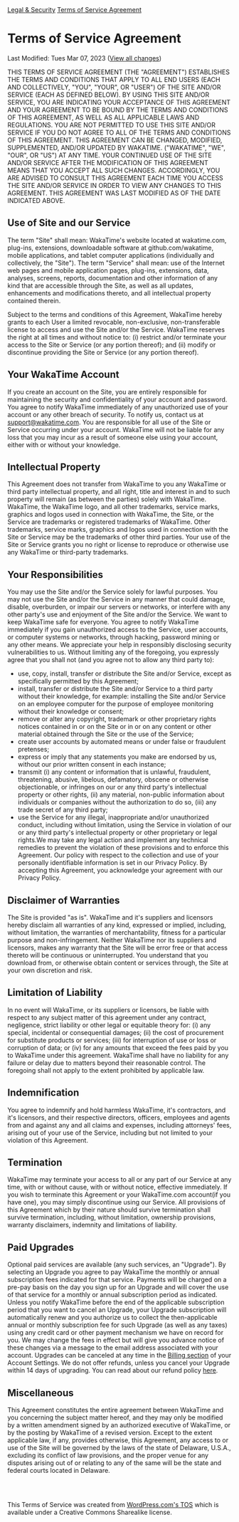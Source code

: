 <div class="legal-nav">
  <a href="/legal">Legal & Security</a> <a href="./terms-of-service">Terms of Service Agreement</a>
</div>

# Terms of Service Agreement

<span class="text-muted">Last Modified: Tues Mar 07, 2023</span>
([View all changes][changes])

THIS TERMS OF SERVICE AGREEMENT (THE "AGREEMENT") ESTABLISHES THE TERMS AND
CONDITIONS THAT APPLY TO ALL END USERS (EACH AND COLLECTIVELY, "YOU", "YOUR",
OR "USER") OF THE SITE AND/OR SERVICE (EACH AS DEFINED BELOW). BY USING THIS
SITE AND/OR SERVICE, YOU ARE INDICATING YOUR ACCEPTANCE OF THIS AGREEMENT AND
YOUR AGREEMENT TO BE BOUND BY THE TERMS AND CONDITIONS OF THIS AGREEMENT, AS
WELL AS ALL APPLICABLE LAWS AND REGULATIONS. YOU ARE NOT PERMITTED TO USE THIS
SITE AND/OR SERVICE IF YOU DO NOT AGREE TO ALL OF THE TERMS AND CONDITIONS OF
THIS AGREEMENT. THIS AGREEMENT CAN BE CHANGED, MODIFIED, SUPPLEMENTED, AND/OR
UPDATED BY WAKATIME. ("WAKATIME", "WE", "OUR", OR "US") AT ANY TIME. YOUR
CONTINUED USE OF THE SITE AND/OR SERVICE AFTER THE MODIFICATION OF THIS
AGREEMENT MEANS THAT YOU ACCEPT ALL SUCH CHANGES. ACCORDINGLY, YOU ARE ADVISED
TO CONSULT THIS AGREEMENT EACH TIME YOU ACCESS THE SITE AND/OR SERVICE IN ORDER
TO VIEW ANY CHANGES TO THIS AGREEMENT. THIS AGREEMENT WAS LAST MODIFIED AS OF
THE DATE INDICATED ABOVE.

## Use of Site and our Service

The term "Site" shall mean: WakaTime's website located at wakatime.com,
plug-ins, extensions, downloadable software at github.com/wakatime, mobile
applications, and tablet computer applications (individually and collectively,
the "Site"). The term "Service" shall mean: use of the Internet web pages and
mobile application pages, plug-ins, extensions, data, analyses, screens,
reports, documentation and other information of any kind that are accessible
through the Site, as well as all updates, enhancements and modifications
thereto, and all intellectual property contained therein.

Subject to the terms and conditions of this Agreement, WakaTime hereby grants
to each User a limited revocable, non-exclusive, non-transferable license to
access and use the Site and/or the Service. WakaTime reserves the right at all
times and without notice to: (i) restrict and/or terminate your access to the
Site or Service (or any portion thereof); and (ii) modify or discontinue
providing the Site or Service (or any portion thereof).

## Your WakaTime Account

If you create an account on the Site, you are entirely responsible for
maintaining the security and confidentiality of your account and password.
You agree to notify WakaTime immediately of any unauthorized use of your
account or any other breach of security. To notify us, contact us at
support@wakatime.com. You are responsible for all use of the Site or Service
occurring under your account. WakaTime will not be liable for any loss that you
may incur as a result of someone else using your account, either with or
without your knowledge.

## Intellectual Property

This Agreement does not transfer from WakaTime to you any WakaTime or third
party intellectual property, and all right, title and interest in and to such
property will remain (as between the parties) solely with WakaTime. WakaTime,
the WakaTime logo, and all other trademarks, service marks, graphics and logos
used in connection with WakaTime, the Site, or the Service are trademarks or
registered trademarks of WakaTime. Other trademarks, service marks, graphics
and logos used in connection with the Site or Service may be the trademarks of
other third parties. Your use of the Site or Service grants you no right or
license to reproduce or otherwise use any WakaTime or third-party trademarks.

## Your Responsibilities

You may use the Site and/or the Service solely for lawful purposes. You may
not use the Site and/or the Service in any manner that could damage, disable,
overburden, or impair our servers or networks, or interfere with any other
party's use and enjoyment of the Site and/or the Service. We want to keep
WakaTime safe for everyone. You agree to notify WakaTime immediately if you
gain unauthorized access to the Service, user accounts, or computer systems or
networks, through hacking, password mining or any other means. We appreciate
your help in responsibly disclosing security vulnerabilities to us. Without
limiting any of the foregoing, you expressly agree that you shall not (and you
agree not to allow any third party to):

* use, copy, install, transfer or distribute the Site and/or Service, except as
  specifically permitted by this Agreement;
* install, transfer or distribute the Site and/or Service to a third party
  without their knowledge, for example: installing the Site and/or Service on
  an employee computer for the purpose of employee monitoring without their
  knowledge or consent;
* remove or alter any copyright, trademark or other proprietary rights notices
  contained in or on the Site or in or on any content or other material
  obtained through the Site or the use of the Service;
* create user accounts by automated means or under false or fraudulent
  pretenses;
* express or imply that any statements you make are endorsed by us, without our
  prior written consent in each instance;
* transmit (i) any content or information that is unlawful, fraudulent,
  threatening, abusive, libelous, defamatory, obscene or otherwise
  objectionable, or infringes on our or any third party's intellectual property
  or other rights, (ii) any material, non-public information about individuals
  or companies without the authorization to do so, (iii) any trade secret of
  any third party;
* use the Service for any illegal, inappropriate and/or unauthorized conduct,
  including without limitation, using the Service in violation of our or any
  third party's intellectual property or other proprietary or legal rights.We
  may take any legal action and implement any technical remedies to prevent the
  violation of these provisions and to enforce this Agreement. Our policy with
  respect to the collection and use of your personally identifiable information
  is set in our Privacy Policy. By accepting this Agreement, you acknowledge
  your agreement with our Privacy Policy.

## Disclaimer of Warranties

The Site is provided "as is". WakaTime and it's suppliers and licensors hereby
disclaim all warranties of any kind, expressed or implied, including, without
limitation, the warranties of merchantability, fitness for a particular purpose
and non-infringement. Neither WakaTime nor its suppliers and licensors, makes
any warranty that the Site will be error free or that access thereto will be
continuous or uninterrupted. You understand that you download from, or
otherwise obtain content or services through, the Site at your own discretion
and risk.

## Limitation of Liability

In no event will WakaTime, or its suppliers or licensors, be liable with
respect to any subject matter of this agreement under any contract, negligence,
strict liability or other legal or equitable theory for: (i) any special,
incidental or consequential damages; (ii) the cost of procurement for
substitute products or services; (iii) for interruption of use or loss or
corruption of data; or (iv) for any amounts that exceed the fees paid by you to
WakaTime under this agreement. WakaTime shall have no liability for any failure
or delay due to matters beyond their reasonable control. The foregoing shall
not apply to the extent prohibited by applicable law.

## Indemnification

You agree to indemnify and hold harmless WakaTime, it's contractors, and it's
licensors, and their respective directors, officers, employees and agents from
and against any and all claims and expenses, including attorneys' fees, arising
out of your use of the Service, including but not limited to your violation of
this Agreement.

## Termination

WakaTime may terminate your access to all or any part of our Service at any
time, with or without cause, with or without notice, effective immediately. If
you wish to terminate this Agreement or your WakaTime.com account(if you have
one), you may simply discontinue using our Service. All provisions of this
Agreement which by their nature should survive termination shall survive
termination, including, without limitation, ownership provisions, warranty
disclaimers, indemnity and limitations of liability.

## Paid Upgrades

Optional paid services are available (any such services, an "Upgrade"). By
selecting an Upgrade you agree to pay WakaTime the monthly or annual
subscription fees indicated for that service. Payments will be charged on a
pre-pay basis on the day you sign up for an Upgrade and will cover the use of
that service for a monthly or annual subscription period as indicated. Unless
you notify WakaTime before the end of the applicable subscription period that
you want to cancel an Upgrade, your Upgrade subscription will automatically
renew and you authorize us to collect the then-applicable annual or monthly
subscription fee for such Upgrade (as well as any taxes) using any credit
card or other payment mechanism we have on record for you. We may change the
fees in effect but will give you advance notice of these changes via a message
to the email address associated with your account.
Upgrades can be canceled at any time in the [Billing section][billing] of your
Account Settings. We do not offer refunds, unless you cancel your Upgrade
within 14 days of upgrading. You can read about our refund policy
[here][refunds].

## Miscellaneous

This Agreement constitutes the entire agreement between WakaTime and you
concerning the subject matter hereof, and they may only be modified by a
written amendment signed by an authorized executive of WakaTime, or by the
posting by WakaTime of a revised version. Except to the extent applicable law,
if any, provides otherwise, this Agreement, any access to or use of the Site
will be governed by the laws of the state of Delaware, U.S.A., excluding its
conflict of law provisions, and the proper venue for any disputes arising out
of or relating to any of the same will be the state and federal courts located
in Delaware.

<p style="margin-top:60px;" class="text-muted">
  This Terms of Service was created from
  <a href="https://en.wordpress.com/tos/" rel="nofollow">WordPress.com's TOS</a> which is
  available under a Creative Commons Sharealike license.
</p>


[changes]: https://github.com/wakatime/legal/commits/master/terms-of-service.md
[billing]: https://wakatime.com/settings/billing
[refunds]: https://wakatime.com/legal/refunds
